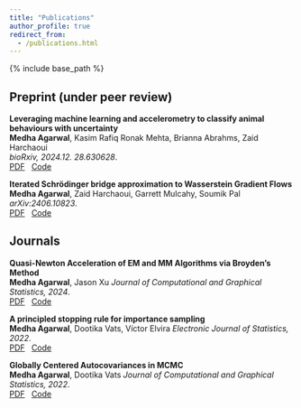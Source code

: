 ```yaml
---
title: "Publications"
author_profile: true
redirect_from:
  - /publications.html
---
```


{% include base_path %}

<!-- Leave two spaces at the end -->

<!-- ## Preprints

**A Primal-Dual Algorithm for Faster Distributionally Robust Optimization**  
**Ronak Mehta**, Jelena Diakonikolas, Zaid Harchaoui  
*Under review*.  
[PDF](https://arxiv.org/abs/2403.10763) &nbsp; -->

## Preprint (under peer review)

**Leveraging machine learning and accelerometry to classify animal behaviours with uncertainty**  
**Medha Agarwal**, Kasim Rafiq Ronak Mehta, Brianna Abrahms, Zaid Harchaoui  
*bioRxiv, 2024.12. 28.630628*.  
[PDF](https://www.biorxiv.org/content/10.1101/2024.12.28.630628v1.full.pdf) &nbsp; [Code](https://github.com/medhaaga/AWD-Biologging) &nbsp; 

**Iterated Schrödinger bridge approximation to Wasserstein Gradient Flows**  
**Medha Agarwal**, Zaid Harchaoui, Garrett Mulcahy, Soumik Pal
*arXiv:2406.10823*.  
[PDF](https://arxiv.org/pdf/2406.10823) &nbsp; [Code](https://github.com/medhaaga/SchrodingerBridgeScheme) &nbsp;  

## Journals

**Quasi-Newton Acceleration of EM and MM Algorithms via Broyden’s Method**  
**Medha Agarwal**, Jason Xu 
*Journal of Computational and Graphical Statistics, 2024*.  
[PDF](https://www.tandfonline.com/doi/full/10.1080/10618600.2023.2257261) &nbsp; [Code](https://github.com/medhaaga/quasiNewtonMM) &nbsp;

**A principled stopping rule for importance sampling**  
**Medha Agarwal**, Dootika Vats, Víctor Elvira
*Electronic Journal of Statistics, 2022*.  
[PDF](https://projecteuclid.org/journals/electronic-journal-of-statistics/volume-16/issue-2/A-principled-stopping-rule-for-importance-sampling/10.1214/22-EJS2074.full) &nbsp; [Code](https://github.com/medhaaga/Importance-Sampling-Stopping-Rule) &nbsp;  

**Globally Centered Autocovariances in MCMC**  
**Medha Agarwal**, Dootika Vats
*Journal of Computational and Graphical Statistics, 2022*.  
[PDF](https://www.tandfonline.com/doi/full/10.1080/10618600.2022.2037433) &nbsp; [Code](https://github.com/medhaaga/Replicated-Spectral-Variance-Estimator) &nbsp;  

